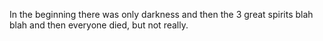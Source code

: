 In the beginning there was only darkness and then the 3 great spirits blah blah and then everyone died, but not really.